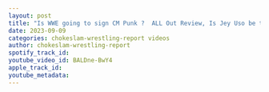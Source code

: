 ```yaml
---
layout: post
title: "Is WWE going to sign CM Punk ?  ALL Out Review, Is Jey Uso be the next top baby face in WWE? EP #160"
date: 2023-09-09
categories: chokeslam-wrestling-report videos
author: chokeslam-wrestling-report
spotify_track_id: 
youtube_video_id: BALDne-BwY4
apple_track_id: 
youtube_metadata: 
---
```

